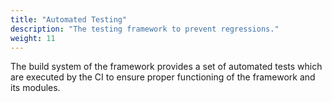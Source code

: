 ```yaml
---
title: "Automated Testing"
description: "The testing framework to prevent regressions."
weight: 11
---
```


The build system of the framework provides a set of automated tests
which are executed by the CI to ensure proper functioning of the
framework and its modules.
